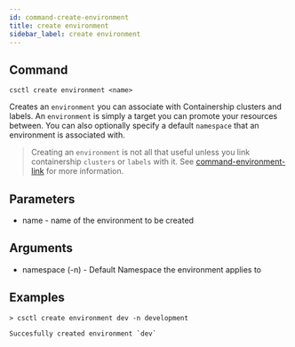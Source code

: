 ```yaml
---
id: command-create-environment
title: create environment
sidebar_label: create environment
---
```


## Command
`csctl create environment <name>`

Creates an `environment` you can associate with Containership clusters and labels. An `environment` is simply a target you can promote your resources between. You can also optionally specify a default `namespace` that an environment is associated with.

> Creating an `environment` is not all that useful unless you link containership `clusters` or `labels` with it. See [command-environment-link](command-environment-link) for more information.

## Parameters
* name - name of the environment to be created

## Arguments
* namespace (-n) - Default Namespace the environment applies to

## Examples
```
> csctl create environment dev -n development

Succesfully created environment `dev`
```
